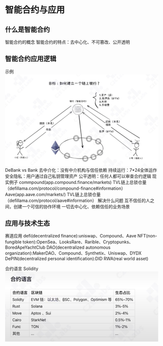 # 智能合约与应用

## 什么是智能合约

智能合约的概念
智能合约的特点：去中心化、不可篡改、公开透明

## 智能合约应用逻辑

示例
![](./002-1.png)
DeBank vs Bank
    去中介化：没有中介机构与信任依赖
    持续运行：7*24全体运作
    安全隐私：用户通过自己私钥管理资产
    公平透明：任何人都可以审查合约逻辑
现实例子
    commpound(app.compound.finance/markets)
        TVL链上总锁仓量（defillama.com/protocol/compound-finance#information）
    Aave(app.aave.com/markets/)
         TVL链上总锁仓量（defillama.com/protocol/aave#information）
解决什么问题
   互不信任的人之间，创建一个可信的协作环境
   一切去中心化、依赖信任的业务场景

## 应用与技术生态

赛道应用
   defi(decentralized finance):uniswap、Compound、Aave
   NFT(non-fungible token):OpenSea、LooksRare、Rarible、Cryptopunks、BoredApeYachtClub
   DAO(decentralized autonomous organization):MakerDAO、Compound、Synthetix、Uniswap、DYDX
   DePIN(decentralized personal identification):DID
   RWA(real world asset)

合约语言
   Solidity
   ![](./002-2.png)

